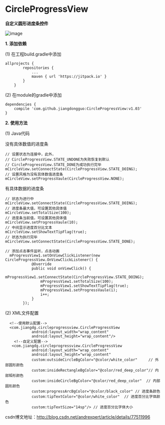 # CircleProgressView
**自定义圆形进度条控件**

![image](http://img.blog.csdn.net/20170823212530295)

**1. 添加依赖**  

(1) 在工程build.gradle中添加
```
allprojects {
		repositories {
			...
			maven { url 'https://jitpack.io' }
		}
	}
```
  
(2) 在module的gradle中添加
```
dependencies {
    compile 'com.github.jiangdongguo:CircleProgressView:v1.03'
}
```

**2. 使用方法**  

(1) Java代码  

没有具体数值的进度条  
```
// 设置状态为连接中，此外，
// CircleProgressView.STATE_UNDONE为失败恢复到默认
// CircleProgressView.STATE_DONE为成功执行完毕
mCircleView.setConnectState(CircleProgressView.STATE_DOING);
// 设置风格为没有具体数值进度条
mCircleView.setProgressVaule(CircleProgressView.NONE);

```
有具体数据的进度条
```  
// 状态为进行中
mCircleView.setConnectState(CircleProgressView.STATE_DOING);
// 进度条最大值，可设置其他具体值
mCircleView.setTotalSize(100);
// 进度条当前值，可设置其他具体值
mCircleView.setProgressVaule(10);
// 中间显示进度百分比文本
mCircleView.setShowTextTipFlag(true);
// 状态为执行完毕
mCircleView.setConnectState(CircleProgressView.STATE_DONE);
```  
```  
// 添加点击事件监听，点击动画  
  mProgressView1.setOnViewClickListener(new CircleProgressView.OnViewClickListener() {
            @Override
            public void onViewClick() {
                mProgressView1.setConnectState(CircleProgressView.STATE_DOING);
                mProgressView1.setTotalSize(100);
                mProgressView1.setShowTextTipFlag(true);
                mProgressView1.setProgressVaule(i);
                i++;
            }
        });
```

(2) XML文件配置  

```  
  <!--使用默认配置-->
  <com.jiangdg.circleprogressview.CircleProgressView
            android:layout_width="wrap_content"
            android:layout_height="wrap_content"/>
    <!--自定义配置-->        
   <com.jiangdg.circleprogressview.CircleProgressView
            android:layout_width="wrap_content"
            android:layout_height="wrap_content"
            custom:outsideCircleBgColor="@color/white_color"     // 外部圆形颜色
            custom:insideRectangleBgColor="@color/red_deep_color"// 内部矩形颜色
            custom:insideCircleBgColor="@color/red_deep_color"  // 内部圆形颜色
            custom:progressArcBgColor="@color/black_color" // 进度条颜色
            custom:tipTextColor="@color/white_color"  // 进度百分比字体颜色
            custom:tipTextSize="14sp"/> // 进度百分比字体大小
```
  
csdn博文地址：http://blog.csdn.net/andrexpert/article/details/77511996
